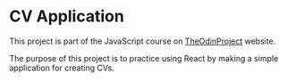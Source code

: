 # CV Application
This project is part of the JavaScript course on [TheOdinProject](https://www.theodinproject.com) website.  
  
The purpose of this project is to practice using React by making a simple application for creating CVs.